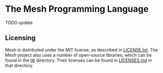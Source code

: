 # The Mesh Programming Language

TODO update 

## Licensing

Mesh is distributed under the MIT license, as described in
[LICENSE.txt](LICENSE.txt). The Mesh project also uses a number
of open-source libraries, which can be found in the [lib](lib)
directory. Their licenses can be found in [LICENSES.md](lib/LICENSES.md)
in that directory.

